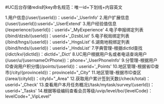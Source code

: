 #UC后台存储redis的key命名规范：唯一id+下划线+内容英文

1.用户信息(/user/{userId})：userid+'_UserInfo'
2.用户扩展信息(/user/{userId}):userid+'_UserExtend'
3.用户经验值信息(/experience/{userId})：userid+'_MyExperience'
4.电子申报绑定列表(/bind/dzsb/{userId})：userid+'_DzsbList'
5.电子税局绑定列表(/bind/hngs/{userId})：userid+'_HngsList'
6.湖南地税绑定列表(/bind/hnds/{userId})：userid+'_HndsList'
7.字典管理-根据dictId查找(/dict/kv/{dictId})：dictId+'_Dict'
8.UC用户根据用户名或者电话查询用户(/user/u/{usernameOrPhone})：phone+'_UserPhoneInfo'
9.分管理-根据用户ID查询用户积分情(/points/{userId})：userid+'_Points'
10.地区管理-根据省ID查市(/city/{provinceId})：provinceId+"_City"
11.地区管理-根据市ID查区(/area/{cityId})：cityId+"_Area"
12.获取用户累计签到天数(/check/total)：userid+'_Check'
13.查看用户本月任务概况(/task/mytask/survey/{userId})：userid+'_Tasks'
14.根据等级编码查看会员等级/uvip/level/bo/{levelCode}：levelCode+"_VipLevel"